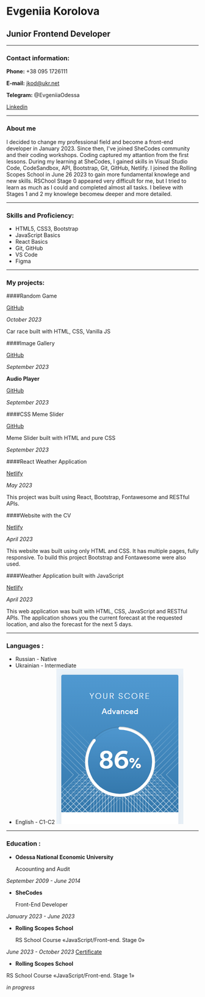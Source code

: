 # Evgeniia Korolova


## Junior Frontend Developer


*******


### Contact information:

__Phone:__ +38 095 1726111



__E-mail:__ jkod@ukr.net



__Telegram:__ @EvgeniiaOdessa


[Linkedin](https://www.linkedin.com/in/evgeniia-korolova-9923aa274?lipi=urn%3Ali%3Apage%3Ad_flagship3_profile_view_base_contact_details%3BwP3GvSo7SzugdrNKSJnwzA%3D%3D)


______

### About me


I decided to change my professional field and become a front-end developer in January 2023. Since then, I've joined SheCodes community and their coding workshops. Coding captured my attantion from the first lessons. During my learning at SheCodes, I gained skills in Visual Studio Code, CodeSandbox, API, Bootstrap, Git, GitHub, Netlify. 
I joined the Rolling Scopes School in June 26 2023 to gain more fundamental knowlege and new skills. RSChool Stage 0  appeared very difficult for me, but I tried to learn as much as I could and completed almost all tasks. I believe with Stages 1 and 2 my knowlege becomeы deeper and more detailed. 

___
### Skills and Proficiency:


* HTML5, CSS3, Bootstrap
* JavaScript Basics
* React Basics
* Git, GitHub
* VS Code
* Figma


______


### My projects:

####Random Game


[GitHub](https://evgeniia-korolova.github.io/image-galery/)


_October 2023_

Car race built with HTML, CSS, Vanilla JS

####Image Gallery


[GitHub](https://evgeniia-korolova.github.io/image-galery/)


_September 2023_

__Audio Player__


[GitHub](https://evgeniia-korolova.github.io/audio-player/)


_September 2023_

####CSS Meme Slider


[GitHub](https://evgeniia-korolova.github.io/cssMemeSlider/)

Meme Slider built with HTML and pure CSS


_September 2023_

####React Weather Application


[Netlify](https://github.com/evgeniia-korolova/react-weather-app)


_May 2023_


This project was built using React, Bootstrap, Fontawesome and RESTful APIs.


####Website with the CV


[Netlify](https://fanciful-frangollo-dcc140.netlify.app)


_April 2023_



This website was built using only HTML and CSS. It has multiple pages, fully responsive. To build this project Bootstrap and Fontawesome were also used.


####Weather Application built with JavaScript


[Netlify](https://unrivaled-sawine-4047c2.netlify.app/)


_April 2023_



This web application was built with HTML, CSS, JavaScript and RESTful APIs. The application shows you the current forecast at the requested location, and also the forecast for the next 5 days.


___



### Languages :

* Russian - Native
* Ukrainian - Intermediate
* English - C1-C2
![EF SET](./img/english_level.png)

___

### Education :
* __Odessa National Economic University__

    Acoounting and Audit


_September 2009 - June 2014_

* __SheCodes__

    Front-End Developer


_January 2023 - June 2023_

* __Rolling Scopes School__


    RS School Course «JavaScript/Front-end. Stage 0» 


_June 2023 - October 2023_
[Certificate](https://app.rs.school/certificate/cbev1j60)

* __Rolling Scopes School__

RS School Course «JavaScript/Front-end. Stage 1» 


_in progress_